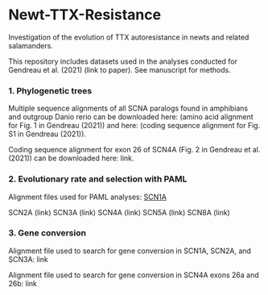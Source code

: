 # Newt-TTX-Resistance
Investigation of the evolution of TTX autoresistance in newts and related salamanders.


This repository includes datasets used in the analyses conducted for Gendreau et al. (2021) (link to paper). See manuscript for methods.




### 1. Phylogenetic trees

Multiple sequence alignments of all SCNA paralogs found in amphibians and outgroup Danio rerio can be downloaded here: (amino acid alignment for Fig. 1 in Gendreau (2021)) and here: (coding sequence alignment for Fig. S1 in Gendreau (2021)).

Coding sequence alignment for exon 26 of SCN4A (Fig. 2 in Gendreau et al. (2021)) can be downloaded here: link.


### 2. Evolutionary rate and selection with PAML

Alignment files used for PAML analyses:
[SCN1A](SCN1A_CDS_alignment.fasta)

SCN2A (link)
SCN3A (link)
SCN4A (link)
SCN5A (link)
SCN8A (link)


### 3. Gene conversion

Alignment file used to search for gene conversion in SCN1A, SCN2A, and SCN3A: link

Alignment file used to search for gene conversion in SCN4A exons 26a and 26b: link
